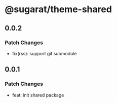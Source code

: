 # @sugarat/theme-shared

## 0.0.2

### Patch Changes

- fix(rss): support git submodule

## 0.0.1

### Patch Changes

- feat: init shared package
